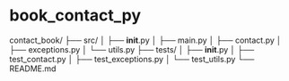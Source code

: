 # book_contact_py

contact_book/
├── src/
│   ├── __init__.py
│   ├── main.py
│   ├── contact.py
│   ├── exceptions.py
│   └── utils.py
├── tests/
│   ├── __init__.py
│   ├── test_contact.py
│   ├── test_exceptions.py
│   └── test_utils.py
└── README.md
